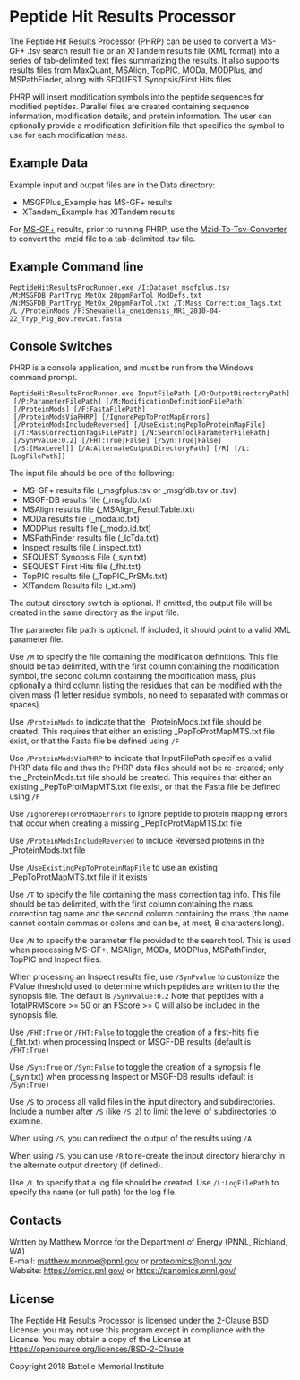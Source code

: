 # Peptide Hit Results Processor

The Peptide Hit Results Processor (PHRP) can be used to convert a MS-GF+ .tsv 
search result file or an X!Tandem results file (XML format) into a series 
of tab-delimited text files summarizing the results. It also supports 
results files from MaxQuant, MSAlign, TopPIC, MODa, MODPlus, and MSPathFinder, 
along with SEQUEST Synopsis/First Hits files.

PHRP will insert modification symbols into the peptide sequences for modified peptides.
Parallel files are created containing sequence information, modification details,
and protein information.  The user can optionally provide a modification definition 
file that specifies the symbol to use for each modification mass.

## Example Data

Example input and output files are in the Data directory:
* MSGFPlus_Example has MS-GF+ results
* XTandem_Example has X!Tandem results

For [MS-GF+](https://github.com/sangtaekim/msgfplus) results, prior to running PHRP, use the 
[Mzid-To-Tsv-Converter](https://github.com/PNNL-Comp-Mass-Spec/Mzid-To-Tsv-Converter)
to convert the .mzid file to a tab-delimited .tsv file.

## Example Command line 

```
PeptideHitResultsProcRunner.exe /I:Dataset_msgfplus.tsv /M:MSGFDB_PartTryp_MetOx_20ppmParTol_ModDefs.txt /N:MSGFDB_PartTryp_MetOx_20ppmParTol.txt /T:Mass_Correction_Tags.txt /L /ProteinMods /F:Shewanella_oneidensis_MR1_2010-04-22_Tryp_Pig_Bov.revCat.fasta
```

## Console Switches

PHRP is a console application, and must be run from the Windows command prompt.

```
PeptideHitResultsProcRunner.exe InputFilePath [/O:OutputDirectoryPath]
 [/P:ParameterFilePath] [/M:ModificationDefinitionFilePath]
 [/ProteinMods] [/F:FastaFilePath] 
 [/ProteinModsViaPHRP] [/IgnorePepToProtMapErrors]
 [/ProteinModsIncludeReversed] [/UseExistingPepToProteinMapFile]
 [/T:MassCorrectionTagsFilePath] [/N:SearchToolParameterFilePath] 
 [/SynPvalue:0.2] [/FHT:True|False] [/Syn:True|False]
 [/S:[MaxLevel]] [/A:AlternateOutputDirectoryPath] [/R] [/L:[LogFilePath]]
```

The input file should be one of the following:
* MS-GF+ results file (_msgfplus.tsv or _msgfdb.tsv or .tsv)
* MSGF-DB results file (_msgfdb.txt)
* MSAlign results file (_MSAlign_ResultTable.txt)
* MODa results file (_moda.id.txt)
* MODPlus results file (_modp.id.txt)
* MSPathFinder results file (_IcTda.txt)
* Inspect results file (_inspect.txt)
* SEQUEST Synopsis File (_syn.txt)
* SEQUEST First Hits file (_fht.txt)
* TopPIC results file (_TopPIC_PrSMs.txt)
* X!Tandem Results file (_xt.xml)

The output directory switch is optional.  If omitted, the output file will be created in the same 
directory as the input file.

The parameter file path is optional.  If included, it should point to a valid XML parameter 
file.

Use `/M` to specify the file containing the modification definitions.  This file should be tab 
delimited, with the first column containing the modification symbol, the second column 
containing the modification mass, plus optionally a third column listing the residues that can 
be modified with the given mass (1 letter residue symbols, no need to separated with commas or 
spaces).

Use `/ProteinMods` to indicate that the _ProteinMods.txt file should be created.  This requires 
that either an existing _PepToProtMapMTS.txt file exist, or that the Fasta file be defined 
using `/F`

Use `/ProteinModsViaPHRP` to indicate that InputFilePath specifies a valid PHRP data file and 
thus the PHRP data files should not be re-created; only the _ProteinMods.txt file should be 
created.  This requires that either an existing _PepToProtMapMTS.txt file exist, or that the 
Fasta file be defined using `/F`

Use `/IgnorePepToProtMapErrors` to ignore peptide to protein mapping errors that occur when 
creating a missing _PepToProtMapMTS.txt file

Use `/ProteinModsIncludeReversed` to include Reversed proteins in the _ProteinMods.txt file

Use `/UseExistingPepToProteinMapFile` to use an existing _PepToProtMapMTS.txt file if it exists

Use `/T` to specify the file containing the mass correction tag info.  This file should be tab 
delimited, with the first column containing the mass correction tag name and the second column 
containing the mass (the name cannot contain commas or colons and can be, at most, 8 
characters long).

Use `/N` to specify the parameter file provided to the search tool.  This is used when 
processing MS-GF+, MSAlign, MODa, MODPlus, MSPathFinder, TopPIC and Inspect files.

When processing an Inspect results file, use `/SynPvalue` to customize the PValue threshold used 
to determine which peptides are written to the the synopsis file.  The default is 
`/SynPvalue:0.2`  Note that peptides with a TotalPRMScore >= 50 or an FScore >= 0 will also be 
included in the synopsis file.

Use `/FHT:True` or `/FHT:False` to toggle the creation of a first-hits file (_fht.txt) when 
processing Inspect or MSGF-DB results (default is `/FHT:True)`

Use `/Syn:True` or `/Syn:False` to toggle the creation of a synopsis file (_syn.txt) when 
processing Inspect or MSGF-DB results (default is `/Syn:True)`

Use `/S` to process all valid files in the input directory and subdirectories. Include a 
number after `/S` (like `/S:2`) to limit the level of subdirectories to examine.

When using `/S`, you can redirect the output of the results using `/A`

When using `/S`, you can use `/R` to re-create the input directory hierarchy in the alternate output 
directory (if defined).

Use `/L` to specify that a log file should be created.  Use `/L:LogFilePath` to specify the name 
(or full path) for the log file.

## Contacts

Written by Matthew Monroe for the Department of Energy (PNNL, Richland, WA) \
E-mail: matthew.monroe@pnnl.gov or proteomics@pnnl.gov \
Website: https://omics.pnl.gov/ or https://panomics.pnnl.gov/

## License

The Peptide Hit Results Processor is licensed under the 2-Clause BSD License; 
you may not use this program except in compliance with the License.  You may obtain 
a copy of the License at https://opensource.org/licenses/BSD-2-Clause

Copyright 2018 Battelle Memorial Institute
